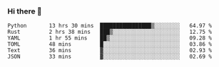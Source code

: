 ### Hi there 👋

<!--
**aaronzs/aaronzs** is a ✨ _special_ ✨ repository because its `README.md` (this file) appears on your GitHub profile.

Here are some ideas to get you started:

- 🔭 I’m currently working on ...
- 🌱 I’m currently learning ...
- 👯 I’m looking to collaborate on ...
- 🤔 I’m looking for help with ...
- 💬 Ask me about ...
- 📫 How to reach me: ...
- 😄 Pronouns: ...
- ⚡ Fun fact: ...
-->

<!--START_SECTION:waka-->

```text
Python       13 hrs 30 mins  ████████████████▒░░░░░░░░   64.97 %
Rust         2 hrs 38 mins   ███▒░░░░░░░░░░░░░░░░░░░░░   12.75 %
YAML         1 hr 55 mins    ██▒░░░░░░░░░░░░░░░░░░░░░░   09.28 %
TOML         48 mins         █░░░░░░░░░░░░░░░░░░░░░░░░   03.86 %
Text         36 mins         ▓░░░░░░░░░░░░░░░░░░░░░░░░   02.93 %
JSON         33 mins         ▓░░░░░░░░░░░░░░░░░░░░░░░░   02.69 %
```

<!--END_SECTION:waka-->
